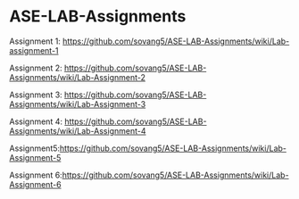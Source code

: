 # ASE-LAB-Assignments

Assignment 1: https://github.com/sovang5/ASE-LAB-Assignments/wiki/Lab-assignment-1

Assignment 2: https://github.com/sovang5/ASE-LAB-Assignments/wiki/Lab-Assignment-2

Assignment 3: https://github.com/sovang5/ASE-LAB-Assignments/wiki/Lab-Assignment-3

Assignment 4: https://github.com/sovang5/ASE-LAB-Assignments/wiki/Lab-Assignment-4

Assignment5:https://github.com/sovang5/ASE-LAB-Assignments/wiki/Lab-Assignment-5


Assignment 6:https://github.com/sovang5/ASE-LAB-Assignments/wiki/Lab-Assignment-6
